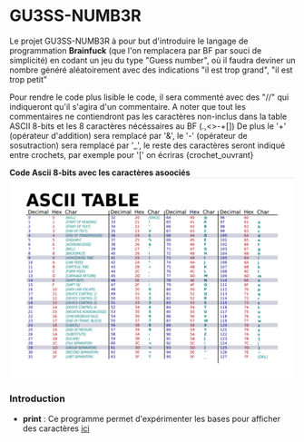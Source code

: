 # GU3SS-NUMB3R

Le projet GU3SS-NUMB3R à pour but d'introduire le langage de programmation **Brainfuck** (que l'on remplacera par BF par souci de simplicité) en codant un jeu du type "Guess number", où il faudra deviner un nombre généré aléatoirement avec des indications "il est trop grand", "il est trop petit"

Pour rendre le code plus lisible le code, il sera commenté avec des "//" qui indiqueront qu'il s'agira d'un commentaire.
A noter que tout les commentaires ne contiendront pas les caractères non-inclus dans la table ASCII 8-bits et les 8 caractères nécéssaires au BF (.,<>-+[])
De plus le '+' (opérateur d'addition) sera remplacé par '&', le '-' (opérateur de sosutraction) sera remplacé par '\_', le reste des caractères seront indiqué entre crochets, par exemple pour '[' on écriras {crochet_ouvrant} 

**Code Ascii 8-bits avec les caractères asoociés**
![erreur lors du chargement de l'image](https://raw.githubusercontent.com/L4KK4S/GU3SS-NUMB3R/main/img/ascii_8_bits_table.png)

### Introduction
- **print** : Ce programme permet d'expérimenter les bases pour afficher des caractères [ici](https://github.com/L4KK4S/GU3SS-NUMB3R/blob/main/print.b)

